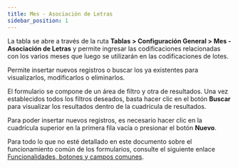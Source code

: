 ```yaml
---
title: Mes - Asociación de Letras
sidebar_position: 1
---
```


La tabla se abre a través de la ruta **Tablas > Configuración General > Mes - Asociación de Letras** y permite ingresar las codificaciones relacionadas con los varios meses que luego se utilizarán en las codificaciones de lotes.

Permite insertar nuevos registros o buscar los ya existentes para visualizarlos, modificarlos o eliminarlos.

El formulario se compone de un área de filtro y otra de resultados. Una vez establecidos todos los filtros deseados, basta hacer clic en el botón **Buscar** para visualizar los resultados dentro de la cuadrícula de resultados.

Para poder insertar nuevos registros, es necesario hacer clic en la cuadrícula superior en la primera fila vacía o presionar el botón **Nuevo**.

Para todo lo que no esté detallado en este documento sobre el funcionamiento común de los formularios, consulte el siguiente enlace [Funcionalidades, botones y campos comunes](/docs/guide/common).